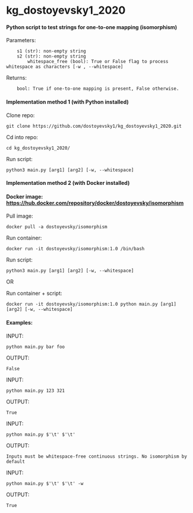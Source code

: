# kg_dostoyevsky1_2020
#### Python script to test strings for one-to-one mapping (isomorphism)

Parameters:

		s1 (str): non-empty string
		s2 (str): non-empty string
            whitespace_free (bool): True or False flag to process whitespace as characters [-w , --whitespace]

Returns:

		bool: True if one-to-one mapping is present, False otherwise.

#### Implementation method 1 (with Python installed)

Clone repo:
```
git clone https://github.com/dostoyevsky1/kg_dostoyevsky1_2020.git
```

Cd into repo:
```
cd kg_dostoyevsky1_2020/
```

Run script:
```
python3 main.py [arg1] [arg2] [-w, --whitespace]
```


#### Implementation method 2 (with Docker installed)
#### Docker image: https://hub.docker.com/repository/docker/dostoyevsky/isomorphism

Pull image:
```
docker pull -a dostoyevsky/isomorphism
```

Run container:
```
docker run -it dostoyevsky/isomorphism:1.0 /bin/bash
```

Run script:
```
python3 main.py [arg1] [arg2] [-w, --whitespace]
```

OR

Run container + script:
```
docker run -it dostoyevsky/isomorphism:1.0 python main.py [arg1] [arg2] [-w, --whitespace]
```

#### Examples:

INPUT:
```
python main.py bar foo
```
OUTPUT:
```
False
```

INPUT:
```
python main.py 123 321
```
OUTPUT:
```
True
```

INPUT:
```
python main.py $'\t' $'\t'
```
OUTPUT:
```
Inputs must be whitespace-free continuous strings. No isomorphism by default
```

INPUT:
```
python main.py $'\t' $'\t' -w
```
OUTPUT:
```
True
```
